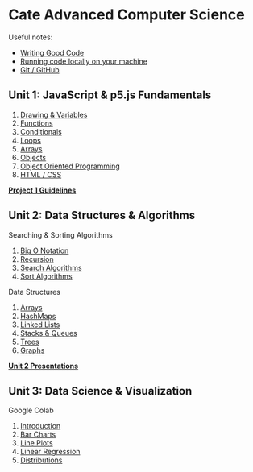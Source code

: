 # Cate Advanced Computer Science

Useful notes:
* [Writing Good Code](assets/codestyle.md)  
* [Running code locally on your machine](https://docs.google.com/document/d/1t4DEGKu5JpcNze1S_O2yPIxNuwOt_h42jRHbeq1PAQs/edit?usp=sharing)
* [Git / GitHub](unit1/09-Git/README.md)
## Unit 1: JavaScript & p5.js Fundamentals
1. [Drawing & Variables](unit1/01-Variables/README.md)
2. [Functions](unit1/02-Functions/README.md)
3. [Conditionals](unit1/03-Conditionals/README.md)
4. [Loops](unit1/04-Loops/README.md)
5. [Arrays](unit1/05-Arrays/README.md)
6. [Objects](unit1/06-Objects/README.md)
7. [Object Oriented Programming](unit1/07-OOP/README.md)
8. [HTML / CSS](unit1/08-HTML/README.md)

**[Project 1 Guidelines](unit1/project/README.md)**


## Unit 2: Data Structures & Algorithms

Searching & Sorting Algorithms  

1. [Big O Notation](unit2/algorithms/01-BigO/README.md)
2. [Recursion](unit2/algorithms/02-Recursion/README.md)
3. [Search Algorithms](unit2/algorithms/03-Search/README.md)
4. [Sort Algorithms](unit2/algorithms/04-Sort/README.md)

Data Structures 

1. [Arrays](unit2/data_structures/01-Arrays/README.md)
2. [HashMaps](unit2/data_structures/02-HashMap/README.md)  
3. [Linked Lists](unit2/data_structures/03-LinkedLists/README.md)
4. [Stacks & Queues](unit2/data_structures/04-Stacks_Queues/README.md)
5. [Trees](unit2/data_structures/05-Trees/README.md)
6. [Graphs](unit2/data_structures/06-Graphs/README.md)
   
**[Unit 2 Presentations](https://docs.google.com/document/d/1gJYTPj3N8V9IEYHUtYKv1-JzLT4yE4hSuYCYKr6MDKQ/edit?usp=sharing)**  

## Unit 3: Data Science & Visualization

Google Colab  

1. [Introduction](https://colab.research.google.com/drive/1xGiQ-AUadCCODYSoPjYrAYO8J29fdzkC?usp=sharing)
2. [Bar Charts](https://colab.research.google.com/drive/14l-Z1BP9geZn_dD7uc9Pd35ulof2B1M_?usp=sharing)
3. [Line Plots](https://colab.research.google.com/drive/1NzQA3l-b9qyqNdey9psBdgwPPhIu6flZ?usp=sharing)
4. [Linear Regression](https://colab.research.google.com/drive/1W5LMu_xFqLVBnwkRphU7-e9vpl5lMK2_?usp=sharing)
5. [Distributions](https://colab.research.google.com/drive/1bBxeljWSk7NkCEvqpPP3yhMmzStuBTXv?usp=sharing)


